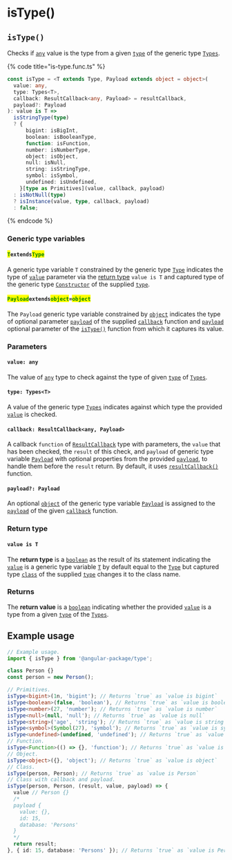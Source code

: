 # isType()

## `isType()`

Checks if [`any`](https://www.typescriptlang.org/docs/handbook/2/everyday-types.html#any) value is the type from a given [`type`](istype.md#type-types-less-than-t-greater-than) of the generic type [`Types`](../types/types.md).

{% code title="is-type.func.ts" %}
```typescript
const isType = <T extends Type, Payload extends object = object>(
  value: any,
  type: Types<T>,
  callback: ResultCallback<any, Payload> = resultCallback,
  payload?: Payload
): value is T =>
  isStringType(type)
  ? {
      bigint: isBigInt,
      boolean: isBooleanType,
      function: isFunction,
      number: isNumberType,
      object: isObject,
      null: isNull,
      string: isStringType,
      symbol: isSymbol,
      undefined: isUndefined,
    }[type as Primitives](value, callback, payload)
  : isNotNull(type)
  ? isInstance(value, type, callback, payload)
  : false;
```
{% endcode %}

### Generic type variables

#### <mark style="color:green;">**`T`**</mark>**`extends`**<mark style="color:green;">**`Type`**</mark>

A generic type variable `T` constrained by the generic type [`Type`](../types/type.md) indicates the type of [`value`](istype.md#value-any) parameter via the [return type](istype.md#return-type) `value is T` and captured type of the generic type [`Constructor`](../types/constructor.md) of the supplied [`type`](istype.md#type-types-less-than-t-greater-than).

#### <mark style="color:green;">**`Payload`**</mark>**`extends`**<mark style="color:green;">**`object`**</mark>**`=`**<mark style="color:green;">**`object`**</mark>

The `Payload` generic type variable constrained by [`object`](https://www.typescriptlang.org/docs/handbook/basic-types.html#object) indicates the type of optional parameter [`payload`](../types/resultcallback.md#payload-payload) of the supplied [`callback`](istype.md#callback-resultcallback-less-than-any-payload-greater-than) function and [`payload`](istype.md#payload-payload) optional parameter of the [`isType()`](istype.md#istype) function from which it captures its value.

### Parameters

#### `value: any`

The value of [`any`](https://www.typescriptlang.org/docs/handbook/2/everyday-types.html#any) type to check against the type of given [`type`](istype.md#type-types-less-than-t-greater-than) of [`Types`](../types/types.md).

#### `type: Types<T>`

A value of the generic type [`Types`](../types/types.md) indicates against which type the provided [`value`](istype.md#value-any) is checked.

#### `callback: ResultCallback<any, Payload>`

A callback `function` of [`ResultCallback`](../types/resultcallback.md) type with parameters, the `value` that has been checked, the `result` of this check, and `payload` of generic type variable [`Payload`](istype.md#payloadextendsobject-object) with optional properties from the provided [`payload`](istype.md#payload-payload), to handle them before the `result` return. By default, it uses [`resultCallback()`](../helper/resultcallback.md) function.

#### `payload?: Payload`

An optional [`object`](https://developer.mozilla.org/en-US/docs/Web/JavaScript/Reference/Global\_Objects/Object) of the generic type variable [`Payload`](istype.md#payloadextendsobject-object) is assigned to the [`payload`](../types/resultcallback.md#payload-payload) of the given [`callback`](istype.md#callback-resultcallback-less-than-any-payload-greater-than) function.

### Return type

#### `value is T`

The **return type** is a [`boolean`](https://www.typescriptlang.org/docs/handbook/basic-types.html#boolean) as the result of its statement indicating the [`value`](istype.md#value-any) is a generic type variable [`T`](istype.md#textendstype) by default equal to the [`Type`](../types/type.md) but captured type [`class`](https://developer.mozilla.org/en-US/docs/Web/HTML/Global\_attributes/class) of the supplied [`type`](istype.md#type-types-less-than-t-greater-than) changes it to the class name.

### Returns

The **return value** is a [`boolean`](https://developer.mozilla.org/en-US/docs/Web/JavaScript/Reference/Global\_Objects/Boolean) indicating whether the provided [`value`](istype.md#value-any) is a type from a given [`type`](istype.md#type-types-less-than-t-greater-than) of the [`Types`](../types/types.md).

## Example usage

```typescript
// Example usage.
import { isType } from '@angular-package/type';

class Person {}
const person = new Person();

// Primitives.
isType<bigint>(1n, 'bigint'); // Returns `true` as `value is bigint`
isType<boolean>(false, 'boolean'), // Returns `true` as `value is boolean`
isType<number>(27, 'number'); // Returns `true` as `value is number`
isType<null>(null, 'null'); // Returns `true` as `value is null`
isType<string>('age', 'string'); // Returns `true` as `value is string`
isType<symbol>(Symbol(27), 'symbol'); // Returns `true` as `value is symbol`
isType<undefined>(undefined, 'undefined'); // Returns `true` as `value is undefined`
// Function.
isType<Function>(() => {}, 'function'); // Returns `true` as `value is function`
// Object.
isType<object>({}, 'object'); // Returns `true` as `value is object`
// Class.
isType(person, Person); // Returns `true` as `value is Person`
// Class with callback and payload.
isType(person, Person, (result, value, payload) => {
  value // Person {}
  /*
  payload {
    value: {},
    id: 15,
    database: 'Persons'
  }
  */
  return result;
}, { id: 15, database: 'Persons' }); // Returns `true` as `value is Person`
```

